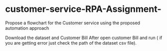 # customer-service-RPA-Assignment-
Propose a flowchart for the Customer service using the proposed automation approach

Download the dataset and Customer Bill
After open customer Bill and run ( if you are getting error just check the path of the dataset csv file).
